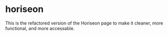 # horiseon
This is the refactored version of the Horiseon page to make it cleaner, more functional, and more accessable. 
